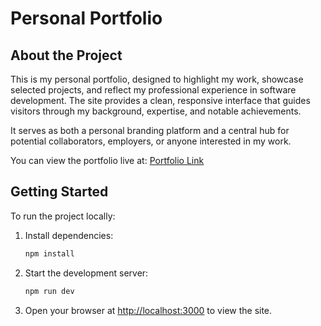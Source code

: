 # Personal Portfolio

## About the Project

This is my personal portfolio, designed to highlight my work, showcase selected projects, and reflect my professional experience in software development. The site provides a clean, responsive interface that guides visitors through my background, expertise, and notable achievements.

It serves as both a personal branding platform and a central hub for potential collaborators, employers, or anyone interested in my work.

You can view the portfolio live at: [Portfolio Link](https://patroba-oteko.onrender.com/)

## Getting Started

To run the project locally:

1. Install dependencies:

   ```bash
   npm install
   ```

2. Start the development server:

   ```bash
   npm run dev
   ```

3. Open your browser at [http://localhost:3000](http://localhost:3000) to view the site.
